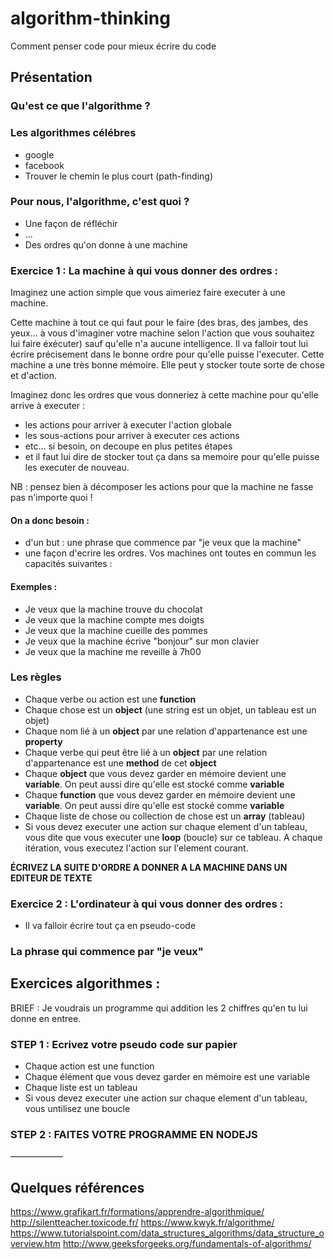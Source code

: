 # algorithm-thinking
Comment penser code pour mieux écrire du code

## Présentation

### Qu'est ce que l'algorithme ?
### Les algorithmes célébres
 -  google
 -  facebook
 -  Trouver le chemin le plus court (path-finding)

### Pour nous, l'algorithme, c'est quoi ?

- Une façon de réfléchir
- ...
- Des ordres qu'on donne à une machine

### Exercice 1 : La machine à qui vous donner des ordres :

Imaginez une action simple que vous aimeriez faire executer à une machine. 

Cette machine à tout ce qui faut pour le faire (des bras, des jambes, des yeux... à vous d'imaginer votre machine selon l'action que vous souhaitez lui faire éxécuter) sauf qu'elle n'a aucune intelligence. Il va falloir tout lui écrire précisement dans le bonne ordre pour qu'elle puisse l'executer. Cette machine a une très bonne mémoire. Elle peut y stocker toute sorte de chose et d'action.

Imaginez donc les ordres que vous donneriez à cette machine pour qu'elle arrive à executer :
 * les actions pour arriver à executer l'action globale
 * les sous-actions pour arriver à executer ces actions
 * etc... si besoin, on decoupe en plus petites étapes
 * et il faut lui dire de stocker tout ça dans sa memoire pour qu'elle puisse les executer de nouveau.
 
NB : pensez bien à décomposer les actions pour que la machine ne fasse pas n'importe quoi !
 
#### On a donc besoin :

- d'un but : une phrase que commence par "je veux que la machine"
- une façon d'ecrire les ordres. Vos machines ont toutes en commun les capacités suivantes :


#### Exemples :
* Je veux que la machine trouve du chocolat
* Je veux que la machine compte mes doigts
* Je veux que la machine cueille des pommes
* Je veux que la machine écrive "bonjour" sur mon clavier
* Je veux que la machine me reveille à 7h00

### Les règles

- Chaque verbe ou action est une **function**
- Chaque chose est un **object** (une string est un objet, un tableau est un objet)
- Chaque nom lié à un **object** par une relation d'appartenance est une **property**
- Chaque verbe qui peut être lié à un **object** par une relation d'appartenance est une **method** de cet **object**
- Chaque **object** que vous devez garder en mémoire devient une **variable**. On peut aussi dire qu'elle est stocké comme **variable**
- Chaque **function** que vous devez garder en mémoire devient une **variable**. On peut aussi dire qu'elle est stocké comme **variable**
- Chaque liste de chose ou collection de chose est un **array** (tableau)
- Si vous devez executer une action sur chaque element d'un tableau, vous dite que vous executer une **loop** (boucle) sur ce tableau. A chaque itération, vous executez l'action sur l'element courant.

**ÉCRIVEZ LA SUITE D'ORDRE A DONNER A LA MACHINE DANS UN EDITEUR DE TEXTE**

### Exercice 2 : L'ordinateur à qui vous donner des ordres :

- Il va falloir écrire tout ça en pseudo-code
 
### La phrase qui commence par "je veux"


## Exercices algorithmes :
BRIEF : Je voudrais un programme qui addition les 2 chiffres qu'en tu lui donne en entree.


### STEP 1 : Ecrivez votre pseudo code sur papier

- Chaque action est une function
- Chaque élément que vous devez garder en mémoire est une variable
- Chaque liste est un tableau
- Si vous devez executer une action sur chaque element d'un tableau, vous untilisez une boucle

### STEP 2 : FAITES VOTRE PROGRAMME EN NODEJS
——————

## Quelques références
https://www.grafikart.fr/formations/apprendre-algorithmique/
http://silentteacher.toxicode.fr/
https://www.kwyk.fr/algorithme/
https://www.tutorialspoint.com/data_structures_algorithms/data_structure_overview.htm
http://www.geeksforgeeks.org/fundamentals-of-algorithms/

